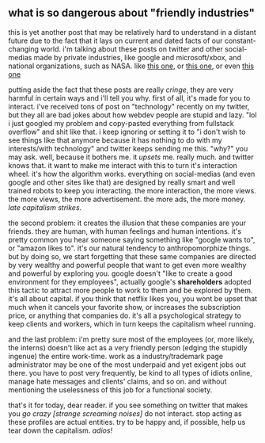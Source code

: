 ## what is so dangerous about "friendly industries"
this is yet another post that may be relatively hard to understand in a distant future due to the fact that it lays on current and dated facts of our constant-changing world. i'm talking about these posts on twitter and other social-medias made by private industries, like google and microsoft/xbox, and national organizations, such as NASA. like [this one](https://twitter.com/Microsoft/status/1565452987698663424), or [this one](https://twitter.com/NASA/status/1565446043201839106), or even [this one](https://twitter.com/Google/status/1565771535939702784)

putting aside the fact that these posts are really _cringe_, they are very harmful in certain ways and i'll tell you why. first of all, it's made for you to interact. i've received tons of post on "technology" recently on my twitter, but they all are bad jokes about how webdev people are stupid and lazy. "lol i just googled my problem and copy-pasted everything from fullstack overflow" and shit like that. i keep ignoring or setting it to "i don't wish to see things like that anymore because it has nothing to do with my interests/with technology" and twitter keeps sending me this. "why?" you may ask. well, because it bothers me. it _upsets_ me. really much. and twitter knows that. it want to make me interact with this to turn it's interaction wheel. it's how the algorithm works. everything on social-medias (and even google and other sites like that) are designed by really smart and well trained robots to keep you interacting. the more interaction, the more views. the more views, the more advertisement. the more ads, the more money. _late capitalism strikes_.

the second problem: it creates the illusion that these companies are your friends. they are human, with human feelings and human intentions. it's pretty common you hear someone saying something like "google wants to", or "amazon likes to". it's our natural tendency to anthropomorphize things. but by doing so, we start forgetting that these same companies are directed by very wealthy and powerful people that want to get even more wealthy and powerful by exploring you. google doesn't "like to create a good environment for they employees", actually google's **shareholders** adopted this tactic to attract more people to work to them and be explored by them. it's all about capital. if you think that netflix likes you, you wont be upset that much when it cancels your favorite show, or increases the subscription price, or anything that companies do. it's all a psychological strategy to keep clients and workers, which in turn keeps the capitalism wheel running.

and the last problem: i'm pretty sure most of the employees (or, more likely, the interns) doesn't like act as a very friendly person (edging the stupidly ingenue) the entire work-time. work as a industry/trademark page administrator may be one of the most underpaid and yet exigent jobs out there. you have to post very frequently, be kind to all types of idiots online, manage hate messages and clients' claims, and so on. and without mentioning the uselessness of this job for a functional society.

that's it for today, dear reader. if you see something on twitter that makes you _go crazy [strange screaming noises]_ do not interact. stop acting as these profiles are actual entities. try to be happy and, if possible, help us tear down the capitalism. _adios!_